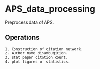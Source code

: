 # APS_data_processing
Preprocess data of APS.

## Operations
    1. Construction of citation network.
    2. Author name disambugition.
    3. stat paper citation count.
    4. plot figures of statistics.
